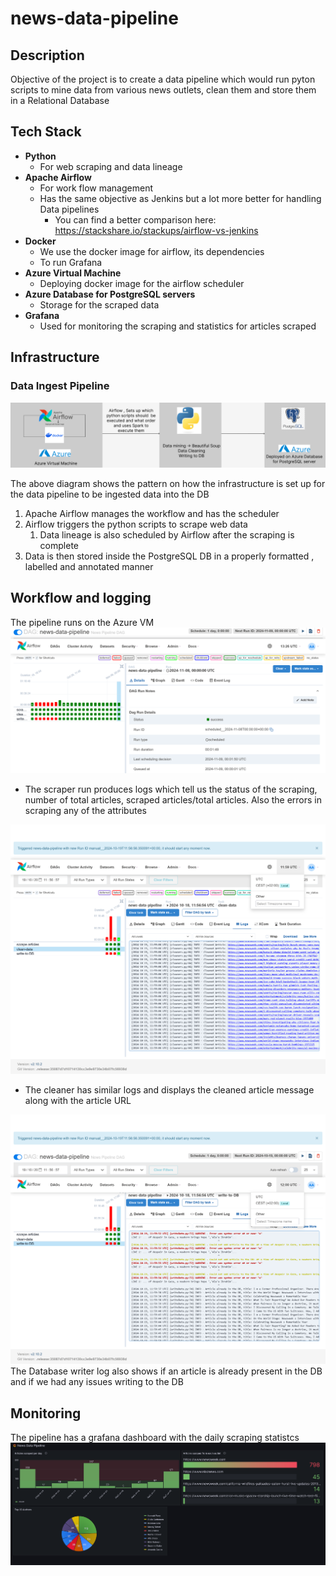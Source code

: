 # news-data-pipeline

## Description
Objective of the project is to create a data pipeline which would run pyton scripts to mine data from various news outlets, clean them and store them in a Relational Database

## Tech Stack

- **Python**
	- For web scraping and data lineage
- **Apache Airflow**
	- For work flow management
	- Has the same  objective as Jenkins but a lot more better for handling Data pipelines
		- You can find a better comparison here: https://stackshare.io/stackups/airflow-vs-jenkins
- **Docker**
	- We use the docker image for airflow, its dependencies
	- To run Grafana 
- **Azure Virtual Machine**
	- Deploying docker image for the airflow scheduler
- **Azure Database for PostgreSQL servers**
	- Storage for the scraped data
- **Grafana**
	- Used for monitoring the scraping and statistics for articles scraped

## Infrastructure

### Data Ingest Pipeline
![Ingest Pipeline](./img/Data-Ingest-Pipeline-updated.png)

The above diagram shows the pattern on how the infrastructure is set up for the data pipeline to be ingested data into the DB
1. Apache Airflow manages the workflow and has the scheduler 
2. Airflow triggers the python scripts to scrape web data
	1. Data lineage is also scheduled by Airflow after the scraping is complete
3. Data is then stored inside the PostgreSQL DB in a properly formatted , labelled and annotated manner


## Workflow and logging
The pipeline runs on the Azure VM
![Scraper-run](./img/scraper-run.png)
- The scraper run produces logs which tell us the status of the scraping, number of total articles, scraped articles/total articles. 
Also the errors in scraping any of the attributes


![cleaner-run](<./img/cleaner-run.png>)
- The cleaner has similar logs and displays the cleaned article message along with the article URL

![database-writer](<./img/database-writer.png>)
The Database writer log also shows if an article is already present in the DB and if we had any issues writing to the DB

## Monitoring
The pipeline has a grafana dashboard with the daily scraping statistcs
![grafana-dashboard](./img/grafana.png)